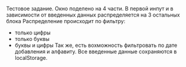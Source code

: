 Тестовое задание.
Окно поделено на 4 части. В первой инпут и в зависимости от введенных данных распределяется на 3 остальных блока
Распределение происходит по фильтру:
  - только цифры
  - только буквы
  - буквы и цифры
Так же, есть вохможность фильтровать по дате добавления и алфавиту.
Все введенные данные сохраняются в localStorage.
